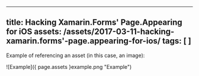 
---
title: Hacking Xamarin.Forms' Page.Appearing for iOS
assets: /assets/2017-03-11-hacking-xamarin.forms'-page.appearing-for-ios/
tags: [ ]
---
Example of referencing an asset (in this case, an image):

![Example]({ page.assets }example.png "Example")
